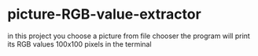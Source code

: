 # picture-RGB-value-extractor
in this project you choose a picture from file chooser the program will print its RGB values 100x100 pixels in the terminal 

